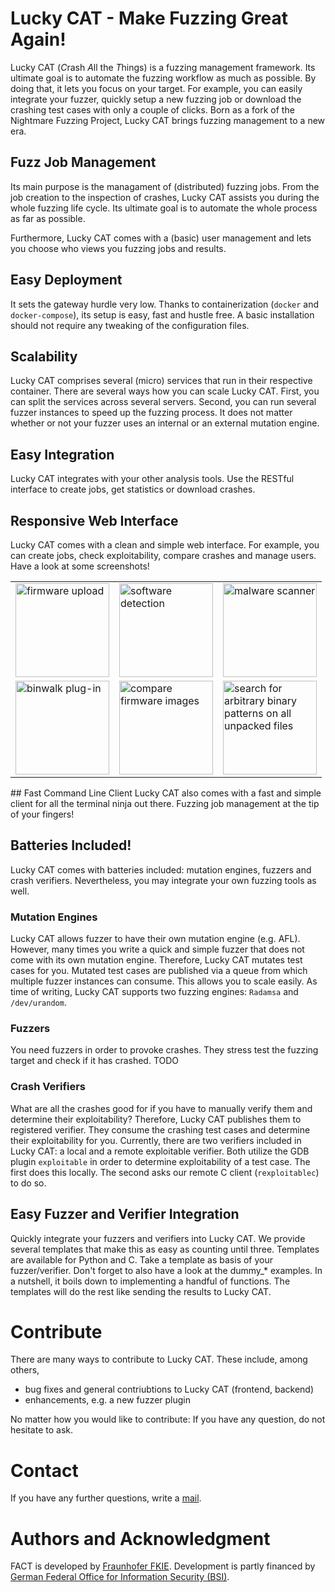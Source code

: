 # Lucky CAT - Make Fuzzing Great Again!
Lucky CAT (*C*rash *A*ll the *T*hings) is a fuzzing management framework. Its ultimate goal is to automate the fuzzing workflow as much as possible. By doing that, it lets you focus on your target. For example, you can easily integrate your fuzzer, quickly setup a new fuzzing job or download the crashing test cases with only a couple of clicks. Born as a fork of the Nightmare Fuzzing Project, Lucky CAT brings fuzzing management to a new era. 

## Fuzz Job Management
Its main purpose is the managament of (distributed) fuzzing jobs. From the job creation to the inspection of crashes, Lucky CAT assists you during the whole fuzzing life cycle. Its ultimate goal is to automate the whole process as far as possible. 

Furthermore, Lucky CAT comes with a (basic) user management and lets you choose who views you fuzzing jobs and results.

## Easy Deployment 
It sets the gateway hurdle very low. Thanks to containerization (`docker` and `docker-compose`), its setup is easy, fast and hustle free. A basic installation should not require any tweaking of the configuration files. 

## Scalability
Lucky CAT comprises several (micro) services that run in their respective container. There are several ways how you can scale Lucky CAT. First, you can split the services across several servers. Second, you can run several fuzzer instances to speed up the fuzzing process. It does not matter whether or not your fuzzer uses an internal or an external mutation engine. 

## Easy Integration
Lucky CAT integrates with your other analysis tools. Use the RESTful interface to create jobs, get statistics or download crashes. 

## Responsive Web Interface
Lucky CAT comes with a clean and simple web interface. For example, you can create jobs, check exploitability, compare crashes and manage users. Have a look at some screenshots!
<table border="0px">
  <tr>
    <td><a href="https://raw.githubusercontent.com/fkie-cad/LuckyCAT/master/docs/screenshots/FACT_upload.png"><img src="https://raw.githubusercontent.com/fkie-cad/LuckyCAT/master/docs/screenshots/FACT_upload.png" alt="firmware upload" height="150px" /></a></td>
    <td><a href="https://raw.githubusercontent.com/fkie-cad/LuckyCAT/master/docs/screenshots/FACT_analysis_software.png"><img src="https://raw.githubusercontent.com/fkie-cad/LuckyCAT/master/docs/screenshots/FACT_analysis_software.png" alt="software detection" height="150px" /></a></td>
    <td><a href="https://raw.githubusercontent.com/fkie-cad/LuckyCAT/master/docs/screenshots/FACT_analysis_av.png"><img src="https://raw.githubusercontent.com/fkie-cad/LuckyCAT/master/docs/screenshots/FACT_analysis_av.png" alt="malware scanner" height="150px" /></a></td>
  </tr>
  <tr>
    <td><a href="https://raw.githubusercontent.com/fkie-cad/LuckyCAT/master/docs/screenshots/FACT_analysis_binwalk.png"><img src="https://raw.githubusercontent.com/fkie-cad/LuckyCAT/master/docs/screenshots/FACT_analysis_binwalk.png" alt="binwalk plug-in" height="150px" /></a></td>
    <td><a href="https://raw.githubusercontent.com/fkie-cad/LuckyCAT/master/docs/screenshots/FACT_compare.png"><img src="https://raw.githubusercontent.com/fkie-cad/LuckyCAT/master/docs/screenshots/FACT_compare.png" alt="compare firmware images" height="150px" /></a></td>
    <td><a href="https://raw.githubusercontent.com/fkie-cad/LuckyCAT/master/docs/screenshots/FACT_bin_search.png"><img src="https://raw.githubusercontent.com/fkie-cad/LuckyCAT/master/docs/screenshots/FACT_bin_search.png" alt="search for arbitrary binary patterns on all unpacked files" height="150px" /></a></td>
  </tr>
</table>
## Fast Command Line Client
Lucky CAT also comes with a fast and simple client for all the terminal ninja out there. Fuzzing job management at the tip of your fingers!

## Batteries Included!
Lucky CAT comes with batteries included: mutation engines, fuzzers and crash verifiers. Nevertheless, you may integrate your own fuzzing tools as well.

### Mutation Engines
Lucky CAT allows fuzzer to have their own mutation engine (e.g. AFL). However, many times you write a quick and simple fuzzer that does not come with its own mutation engine. Therefore, Lucky CAT mutates test cases for you. Mutated test cases are published via a queue from which multiple fuzzer instances can consume. This allows you to scale easily. As time of writing, Lucky CAT supports two fuzzing engines: `Radamsa` and `/dev/urandom`.
### Fuzzers
You need fuzzers in order to provoke crashes. They stress test the fuzzing target and check if it has crashed.
TODO
### Crash Verifiers
What are all the crashes good for if you have to manually verify them and determine their exploitability? Therefore, Lucky CAT publishes them to registered verifier. They consume the crashing test cases and determine their exploitability for you. Currently, there are two verifiers included in Lucky CAT: a local and a remote exploitable verifier. Both utilize the GDB plugin `exploitable` in order to determine exploitability of a test case. The first does this locally. The second asks our remote C client (`rexploitablec`) to do so.
## Easy Fuzzer and Verifier Integration
Quickly integrate your fuzzers and verifiers into Lucky CAT. We provide several templates that make this as easy as counting until three. Templates are available for Python and C. Take a template as basis of your fuzzer/verifier. Don't forget to also have a look at the dummy_* examples. In a nutshell, it boils down to implementing a handful of functions. The templates will do the rest like sending the results to Lucky CAT.

# Contribute
There are many ways to contribute to Lucky CAT. These include, among others,

- bug fixes and general contriubtions to Lucky CAT (frontend, backend)
- enhancements, e.g. a new fuzzer plugin

No matter how you would like to contribute: If you have any question, do not hesitate to ask. 
# Contact
If you have any further questions, write a [mail](mailto:firmware-security@fkie.fraunhofer.de).

# Authors and Acknowledgment
FACT is developed by [Fraunhofer FKIE](https://www.fkie.fraunhofer.de).
Development is partly financed by [German Federal Office for Information Security (BSI)](https://www.bsi.bund.de).
